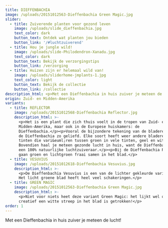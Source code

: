 ```yaml
---
title: DIEFFENBACHIA
image: /uploads/20151012563-Dieffenbachia Green Magic.jpg
slider:
  - title: Zuiverende planten voor gezond leven
    image: /uploads/slide_dieffenbachia.jpg
    text_color: dark
    button_text: Ontdek wat planten jou bieden
    button_link: '/#luchtzuiverend'
  - title: Hou je jungle wild!
    image: /uploads/slide-Philodendron-Xanadu.jpg
    text_color: dark
    button_text: Bekijk de verzorgingstips
    button_link: /verzorging
  - title: Huizen zijn er helemaal wild van!
    image: /uploads/sliderhome-jmplants-1.jpg
    text_color: light
    button_text: Bekijk de collectie
    button_link: /collectie
description_html: <p>Met een Dieffenbachia in huis zuiver je meteen de lucht!</p>
origin: Zuid- en Midden-Amerika
variants:
  - title: REFLECTOR
    image: /uploads/20151012568-Dieffenbachia Reflector.jpg
    description_html: >-
      <p>Het is een plant die zich thuis voelt in de tropen van Zuid- en
      Midden-Amerika, maar ook in de Europese huiskamers: de
      Dieffenbachia.</p><p>Vooral de bijzondere tekening van de bladeren maakt
      de Dieffenbachia zo geliefd. Elke soort heeft weer andere bladeren, met
      tinten die vari&euml;ren tussen groen in vele tinten, geel en wit.
      Bovendien haal je meteen gezonde lucht in huis, want de Dieffenbachia is
      een 100% natuurlijke luchtzuiveraar.</p><p>Bij de Dieffenbachia Reflector
      gaan groen en lichtgroen fraai samen in het blad.</p>
  - title: VESUVIUS
    image: /uploads/20151012618-Dieffenbachia Vesuvius.jpg
    description_html: >-
      <p>De Dieffenbachia Vesuvius is een van de lichter gekleurde varianten.
      Het licht groene blad heeft heel veel schakeringen.</p>
  - title: GREEN MAGIC
    image: /uploads/20151012563-Dieffenbachia Green Magic.jpg
    description_html: >-
      <p>Niet voor niets heet deze variant Green Magic: het lijkt wel of er heel
      creatief een witte streep in het blad is getrokken!</p>
order: 1
---
```



Met een Dieffenbachia in huis zuiver je meteen de lucht!